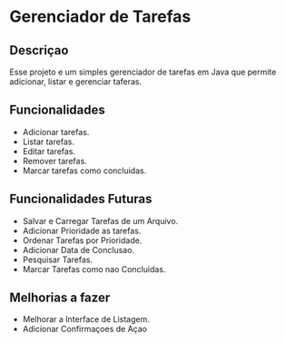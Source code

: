 # Gerenciador de Tarefas

## Descriçao
Esse projeto e um simples gerenciador de tarefas  em Java que permite adicionar, listar e gerenciar taferas.

## Funcionalidades
- Adicionar tarefas.
- Listar tarefas.
- Editar tarefas.
- Remover tarefas.
- Marcar tarefas como concluidas.

## Funcionalidades Futuras
- Salvar e Carregar Tarefas de um Arquivo.
- Adicionar Prioridade as tarefas.
- Ordenar Tarefas por Prioridade.
- Adicionar Data de Conclusao.
- Pesquisar Tarefas.
- Marcar Tarefas como nao Concluidas.

## Melhorias a fazer
- Melhorar a Interface de Listagem.
- Adicionar Confirmaçoes de Açao



